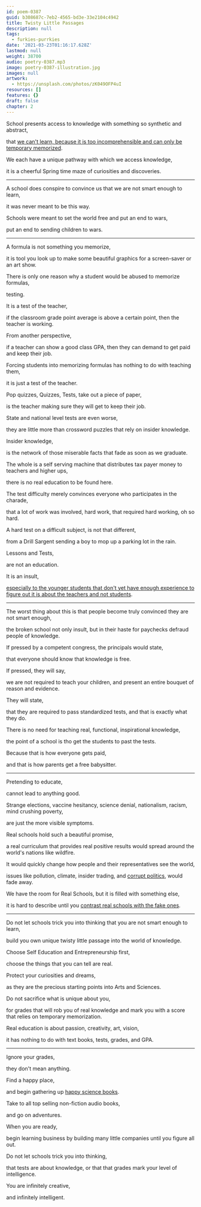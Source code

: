 ```yaml
---
id: poem-0387
guid: b308687c-7eb2-4565-bd3e-33e2104c4942
title: Twisty Little Passages
description: null
tags:
  - furkies-purrkies
date: '2021-03-23T01:16:17.628Z'
lastmod: null
weight: 38700
audio: poetry-0387.mp3
image: poetry-0387-illustration.jpg
images: null
artwork:
  - https://unsplash.com/photos/zK049OFP4uI
resources: []
features: {}
draft: false
chapter: 2
---
```


School presents access to knowledge with something so synthetic and abstract,

that [we can't learn, because it is too incomprehensible and can only be temporary memorized](https://www.youtube.com/watch?v=Ws6qmXDJgwU).

We each have a unique pathway with which we access knowledge,

it is a cheerful Spring time maze of curiosities and discoveries.

---

A school does conspire to convince us that we are not smart enough to learn,

it was never meant to be this way.

Schools were meant to set the world free and put an end to wars,

put an end to sending children to wars.

---

A formula is not something you memorize,

it is tool you look up to make some beautiful graphics for a screen-saver or an art show.

There is only one reason why a student would be abused to memorize formulas,

testing.

It is a test of the teacher,

if the classroom grade point average is above a certain point, then the teacher is working.

From another perspective,

if a teacher can show a good class GPA, then they can demand to get paid and keep their job.

Forcing students into memorizing formulas has nothing to do with teaching them,

it is just a test of the teacher.

Pop quizzes, Quizzes, Tests, take out a piece of paper,

is the teacher making sure they will get to keep their job.

State and national level tests are even worse,

they are little more than crossword puzzles that rely on insider knowledge.

Insider knowledge,

is the network of those miserable facts that fade as soon as we graduate.

The whole is a self serving machine that distributes tax payer money to teachers and higher ups,

there is no real education to be found here.

The test difficulty merely convinces everyone who participates in the charade,

that a lot of work was involved, hard work, that required hard working, oh so hard.

A hard test on a difficult subject, is not that different,

from a Drill Sargent sending a boy to mop up a parking lot in the rain.

Lessons and Tests,

are not an education.

It is an insult,

[especially to the younger students that don't yet have enough experience to figure out it is about the teachers and not students](https://www.youtube.com/watch?v=fmoor8DwqW4).

---

The worst thing about this is that people become truly convinced they are not smart enough,

the broken school not only insult, but in their haste for paychecks defraud people of knowledge.

If pressed by a competent congress, the principals would state,

that everyone should know that knowledge is free.

If pressed, they will say,

we are not required to teach your children, and present an entire bouquet of reason and evidence.

They will state,

that they are required to pass standardized tests, and that is exactly what they do.

There is no need for teaching real, functional, inspirational knowledge,

the point of a school is tho get the students to past the tests.

Because that is how everyone gets paid,

and that is how parents get a free babysitter.

---

Pretending to educate,

cannot lead to anything good.

Strange elections, vaccine hesitancy, science denial, nationalism, racism, mind crushing poverty,

are just the more visible symptoms.

Real schools hold such a beautiful promise,

a real curriculum that provides real positive results would spread around the world's nations like wildfire.

It would quickly change how people and their representatives see the world,

issues like pollution, climate, insider trading, and [corrupt politics](https://en.wikipedia.org/wiki/List_of_American_state_and_local_politicians_convicted_of_crimes), would fade away.

We have the room for Real Schools, but it is filled with something else,

it is hard to describe until you [contrast real schools with the fake ones](https://www.youtube.com/watch?v=sxyKNMrhEvY).

---

Do not let schools trick you into thinking that you are not smart enough to learn,

build you own unique twisty little passage into the world of knowledge.

Choose Self Education and Entrepreneurship first,

choose the things that you can tell are real.

Protect your curiosities and dreams,

as they are the precious starting points into Arts and Sciences.

Do not sacrifice what is unique about you,

for grades that will rob you of real knowledge and mark you with a score that relies on temporary memorization.

Real education is about passion, creativity, art, vision,

it has nothing to do with text books, tests, grades, and GPA.

---

Ignore your grades,

they don't mean anything.

Find a happy place,

and begin gathering up [happy science books](https://www.youtube.com/watch?v=ZSxv5XhReL8).

Take to all top selling non-fiction audio books,

and go on adventures.

When you are ready,

begin learning business by building many little companies until you figure all out.

Do not let schools trick you into thinking,

that tests are about knowledge, or that that grades mark your level of intelligence.

You are infinitely creative,

and infinitely intelligent.
